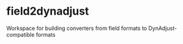 # field2dynadjust
Workspace for building converters from field formats to DynAdjust-compatible formats
